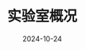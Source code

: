 ---
title: 实验室概况
date: 2024-10-24
type: landing
translationKey: tour
sections:
  - block: slider
    content:
      slides:
        - title: 👋 欢迎来到上海交大复杂系统控制实验室
          content: '[了解我们的研究方向和最新进展...](/zh/project/)'
          align: center
          background:
            image:
              filename: coders.jpg
              filters:
                brightness: 0.7
            position: right
            color: '#666'
        - title: 研究领域 ⚡️
          content: '探索我们的[前沿研究项目](/zh/project/)和技术创新'
          align: left
          background:
            image:
              filename: contact.jpg
              filters:
                brightness: 0.7
            position: center
            color: '#555'
        - title: 加入我们 🌎
          content: '[欢迎优秀的博后/研究生/本科生加入我们的团队](/zh/contact/)'
          align: right
          background:
            image:
              filename: welcome.jpg
              filters:
                brightness: 0.5
            position: center
            color: '#333'
    design:
      slide_height: ''
      is_fullscreen: true
      loop: false
      interval: 2000
---